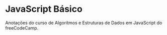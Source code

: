 # JavaScript Básico
Anotações do curso de Algoritmos e Estruturas de Dados em JavaScript do freeCodeCamp.
